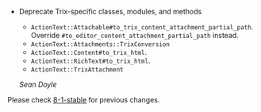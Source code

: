 *   Deprecate Trix-specific classes, modules, and methods

    * `ActionText::Attachable#to_trix_content_attachment_partial_path`. Override
      `#to_editor_content_attachment_partial_path` instead.
    * `ActionText::Attachments::TrixConversion`
    * `ActionText::Content#to_trix_html`.
    * `ActionText::RichText#to_trix_html`.
    * `ActionText::TrixAttachment`

    *Sean Doyle*

Please check [8-1-stable](https://github.com/rails/rails/blob/8-1-stable/actiontext/CHANGELOG.md) for previous changes.

